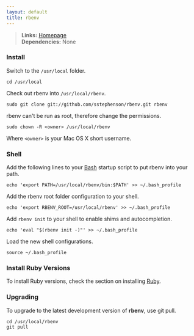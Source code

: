 ```yaml
---
layout: default
title: rbenv
---
```



> **Links:** [Homepage](https://github.com/sstephenson/rbenv)  
> **Dependencies:** None  


### Install

Switch to the `/usr/local` folder.

	cd /usr/local

Check out rbenv into `/usr/local/rbenv`.

	sudo git clone git://github.com/sstephenson/rbenv.git rbenv

rbenv can't be run as root, therefore change the permissions.

	sudo chown -R <owner> /usr/local/rbenv

Where `<owner>` is your Mac OS X short username.


### Shell

Add the following lines to your [Bash](http://en.wikipedia.org/wiki/Bash_%28Unix_shell%29) startup script to put rbenv into your path.

	echo 'export PATH=/usr/local/rbenv/bin:$PATH' >> ~/.bash_profile

Add the rbenv root folder configuration to your shell.

	echo 'export RBENV_ROOT=/usr/local/rbenv' >> ~/.bash_profile

Add `rbenv init` to your shell to enable shims and autocompletion.

	echo 'eval "$(rbenv init -)"' >> ~/.bash_profile

Load the new shell configurations.

	source ~/.bash_profile


### Install Ruby Versions

To install Ruby versions, check the section on installing [Ruby](ruby.html).


### Upgrading

To upgrade to the latest development version of **rbenv**, use git pull.

	cd /usr/local/rbenv
	git pull
